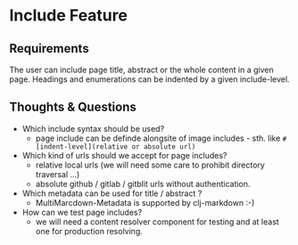 # Include Feature
## Requirements
The user can include page title, abstract or the whole content in a given page. Headings and enumerations can be indented by a given include-level.

## Thoughts & Questions
* Which include syntax should be used?
  * page include can be definde alongsite of image includes - sth. like `#[indent-level](relative or absolute url)`
* Which kind of urls should we accept for page includes?
  * relative local urls (we will need some care to prohibit directory traversal ...)
  * absolute github / gitlab / gitblit urls without authentication.
* Which metadata can be used for title / abstract ?
  * MultiMarcdown-Metadata is supported by clj-markdown :-)
* How can we test page includes?
  * we will need a content resolver component for testing and at least one for production resolving.
